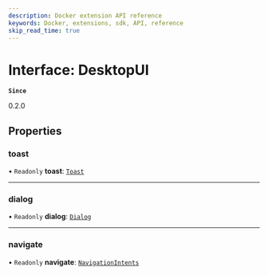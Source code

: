 ```yaml
---
description: Docker extension API reference
keywords: Docker, extensions, sdk, API, reference
skip_read_time: true
---
```


# Interface: DesktopUI

**`Since`**

0.2.0

## Properties

### toast

• `Readonly` **toast**: [`Toast`](Toxic.md)

___

### dialog

• `Readonly` **dialog**: [`Dialog`](Dialog.md)

___

### navigate

• `Readonly` **navigate**: [`NavigationIntents`](NavigationIntents.md)
